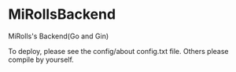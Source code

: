 # MiRollsBackend
MiRolls's Backend(Go and Gin)

To deploy, please see the config/about config.txt file. Others please compile by yourself.

